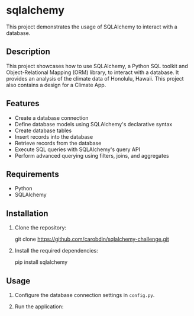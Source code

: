 # sqlalchemy

This project demonstrates the usage of SQLAlchemy to interact with a database.

## Description

This project showcases how to use SQLAlchemy, a Python SQL toolkit and Object-Relational Mapping (ORM) library, to interact with a database. It provides an analysis of the climate data of Honolulu, Hawaii. 
This project also contains a design for a Climate App.

## Features

- Create a database connection
- Define database models using SQLAlchemy's declarative syntax
- Create database tables
- Insert records into the database
- Retrieve records from the database
- Execute SQL queries with SQLAlchemy's query API
- Perform advanced querying using filters, joins, and aggregates

## Requirements

- Python 
- SQLAlchemy

## Installation

1. Clone the repository:

   
   git clone https://github.com/carobdin/sqlalchemy-challenge.git
   

2. Install the required dependencies:

   
   pip install sqlalchemy
   

## Usage

1. Configure the database connection settings in `config.py`.

2. Run the application:
